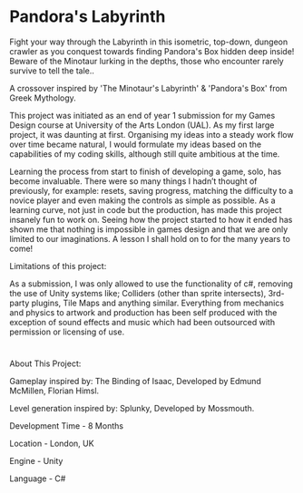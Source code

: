 # Pandora's Labyrinth

Fight your way through the Labyrinth in this isometric, top-down, dungeon crawler as you conquest towards finding Pandora's Box hidden deep inside! Beware of the Minotaur lurking in the depths, those who encounter rarely survive to tell the tale..

A crossover inspired by 'The Minotaur's Labyrinth' & 'Pandora's Box' from Greek Mythology.

This project was initiated as an end of year 1 submission for my Games Design course at University of the Arts London (UAL). As my first large project, it was daunting at first. Organising my ideas into a steady work flow over time became natural, I would formulate my ideas based on the capabilities of my coding skills, although still quite ambitious at the time.

Learning the process from start to finish of developing a game, solo, has become invaluable. There were so many things I hadn’t thought of previously, for example: resets, saving progress, matching the difficulty to a novice player and even making the controls as simple as possible. As a learning curve, not just in code but the production, has made this project insanely fun to work on. Seeing how the project started to how it ended has shown me that nothing is impossible in games design and that we are only limited to our imaginations. A lesson I shall hold on to for the many years to come!

Limitations of this project:

As a submission, I was only allowed to use the functionality of c#, removing the use of Unity systems like; Colliders (other than sprite intersects), 3rd-party plugins, Tile Maps and anything similar. Everything from mechanics and physics to artwork and production has been self produced with the exception of sound effects and music which had been outsourced with permission or licensing of use.
#
#
About This Project:

Gameplay inspired by: The Binding of Isaac, Developed by Edmund McMillen, Florian Himsl.

Level generation inspired by: Splunky, Developed by Mossmouth.

Development Time - 8 Months

Location - London, UK

Engine - Unity

Language - C#
